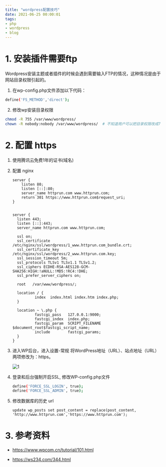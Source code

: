 ```yaml
---
title: "wordpress配置技巧"
date: 2021-06-25 00:00:01
tags:
- php
- wordpress
- blog
---
```


# 1. 安装插件需要ftp

Wordpress安装主题或者插件的时候会遇到需要输入FTP的情况，这种情况是由于网站目录权限引起的。

<!-- more -->

1. 在wp-config.php文件添加以下代码：

```bash
define('FS_METHOD','direct');
```

2. 修改wp安装目录权限

```bash
chmod -R 755 /var/www/wordpress/
chown -R nobody:nobody /var/www/wordpress/  # 不知道用户可以把目录权限改成777
```



# 2. 配置 https


1. 使用腾讯云免费1年的证书(域名)

2. 配置 nginx

   ```nginx
   server {
       listen 80;
       listen [::]:80;
       server_name httprun.com www.httprun.com;
       return 301 https://www.httprun.com$request_uri;
   }
   
   
   server {
     listen 443;
     listen [::]:443;
     server_name httprun.com www.httprun.com;
   
     ssl on;
     ssl_certificate /etc/nginx/ssl/wordpress/1_www.httprun.com_bundle.crt;
     ssl_certificate_key /etc/nginx/ssl/wordpress/2_www.httprun.com.key;
     ssl_session_timeout 5m;
     ssl_protocols TLSv1 TLSv1.1 TLSv1.2;
     ssl_ciphers ECDHE-RSA-AES128-GCM-SHA256:HIGH:!aNULL:!MD5:!RC4:!DHE;
     ssl_prefer_server_ciphers on;
   
     root   /var/www/wordpress/;
   
     location / {
             index  index.html index.htm index.php;
     }
   
     location ~ \.php {
             fastcgi_pass   127.0.0.1:9000;
             fastcgi_index  index.php;
             fastcgi_param  SCRIPT_FILENAME  $document_root$fastcgi_script_name;
             include        fastcgi_params;
     }
   }
   ```

   


3. 进入WP后台，进入设置-常规 将WordPress地址（URL）、站点地址（URL）两项修改为：https。

   ![1](wordpress%E9%85%8D%E7%BD%AE/1-4589820.png)


4. 登录和后台强制开启SSL, 修改WP-config.php文件

   ```bash
   define('FORCE_SSL_LOGIN', true);
   define('FORCE_SSL_ADMIN', true);
   ```


5. 修改数据库的历史 url

   ```mysql
   update wp_posts set post_content = replace(post_content, 'http://www.httprun.com','https://www.httprun.com');
   ```



# 3. 参考资料

+ https://www.wpcom.cn/tutorial/101.html

+ https://ws234.com/344.html
